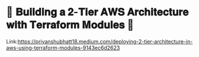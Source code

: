 ﻿# 🚀 𝐁𝐮𝐢𝐥𝐝𝐢𝐧𝐠 𝐚 𝟐-𝐓𝐢𝐞𝐫 𝐀𝐖𝐒 𝐀𝐫𝐜𝐡𝐢𝐭𝐞𝐜𝐭𝐮𝐫𝐞 𝐰𝐢𝐭𝐡 𝐓𝐞𝐫𝐫𝐚𝐟𝐨𝐫𝐦 𝐌𝐨𝐝𝐮𝐥𝐞𝐬 🚀


Link:https://priyanshubhatt18.medium.com/deploying-2-tier-architecture-in-aws-using-terraform-modules-9143ec6d2623
